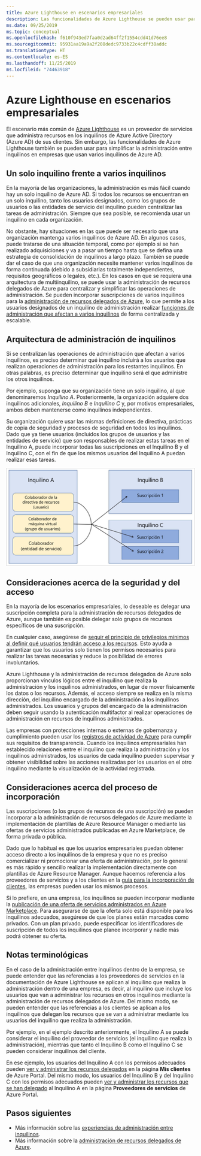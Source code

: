 ```yaml
---
title: Azure Lighthouse en escenarios empresariales
description: Las funcionalidades de Azure Lighthouse se pueden usar para simplificar la administración entre inquilinos en empresas que utilizan varios inquilinos de Azure AD.
ms.date: 09/25/2019
ms.topic: conceptual
ms.openlocfilehash: f610f943ed7faa0d2ad64ff2f1554cdd41d76ee8
ms.sourcegitcommit: 95931aa19a9a2f208dedc9733b22c4cdff38addc
ms.translationtype: HT
ms.contentlocale: es-ES
ms.lasthandoff: 11/25/2019
ms.locfileid: "74463918"
---
```

# <a name="azure-lighthouse-in-enterprise-scenarios"></a>Azure Lighthouse en escenarios empresariales

El escenario más común de [Azure Lighthouse](../overview.md) es un proveedor de servicios que administra recursos en los inquilinos de Azure Active Directory (Azure AD) de sus clientes. Sin embargo, las funcionalidades de Azure Lighthouse también se pueden usar para simplificar la administración entre inquilinos en empresas que usan varios inquilinos de Azure AD.

## <a name="single-vs-multiple-tenants"></a>Un solo inquilino frente a varios inquilinos

En la mayoría de las organizaciones, la administración es más fácil cuando hay un solo inquilino de Azure AD. Si todos los recursos se encuentran en un solo inquilino, tanto los usuarios designados, como los grupos de usuarios o las entidades de servicio del inquilino pueden centralizar las tareas de administración. Siempre que sea posible, se recomienda usar un inquilino en cada organización.

No obstante, hay situaciones en las que puede ser necesario que una organización mantenga varios inquilinos de Azure AD. En algunos casos, puede tratarse de una situación temporal, como por ejemplo si se han realizado adquisiciones y va a pasar un tiempo hasta que se defina una estrategia de consolidación de inquilinos a largo plazo. También se puede dar el caso de que una organización necesite mantener varios inquilinos de forma continuada (debido a subsidiarias totalmente independientes, requisitos geográficos o legales, etc.). En los casos en que se requiera una arquitectura de multiinquilino, se puede usar la administración de recursos delegados de Azure para centralizar y simplificar las operaciones de administración. Se pueden incorporar suscripciones de varios inquilinos para la [administración de recursos delegados de Azure](azure-delegated-resource-management.md), lo que permite a los usuarios designados de un inquilino de administración realizar [funciones de administración que afectan a varios inquilinos](cross-tenant-management-experience.md) de forma centralizada y escalable.

## <a name="tenant-management-architecture"></a>Arquitectura de administración de inquilinos

Si se centralizan las operaciones de administración que afectan a varios inquilinos, es preciso determinar qué inquilino incluirá a los usuarios que realizan operaciones de administración para los restantes inquilinos. En otras palabras, es preciso determinar qué inquilino será el que administre los otros inquilinos.

Por ejemplo, suponga que su organización tiene un solo inquilino, al que denominaremos *Inquilino A*. Posteriormente, la organización adquiere dos inquilinos adicionales, *Inquilino B* e *Inquilino C* y, por motivos empresariales, ambos deben mantenerse como inquilinos independientes.

Su organización quiere usar las mismas definiciones de directiva, prácticas de copia de seguridad y procesos de seguridad en todos los inquilinos. Dado que ya tiene usuarios (incluidos los grupos de usuarios y las entidades de servicio) que son responsables de realizar estas tareas en el Inquilino A, puede incorporar todas las suscripciones en el Inquilino B y el Inquilino C, con el fin de que los mismos usuarios del Inquilino A puedan realizar esas tareas.

![Los usuarios del Inquilino A administran los recursos del Inquilino B y del Inquilino C](../media/enterprise-azure-lighthouse.jpg)

## <a name="security-and-access-considerations"></a>Consideraciones acerca de la seguridad y del acceso

En la mayoría de los escenarios empresariales, lo deseable es delegar una suscripción completa para la administración de recursos delegados de Azure, aunque también es posible delegar solo grupos de recursos específicos de una suscripción.

En cualquier caso, asegúrese de [seguir el principio de privilegios mínimos al definir qué usuarios tendrán acceso a los recursos](recommended-security-practices.md#assign-permissions-to-groups-using-the-principle-of-least-privilege). Esto ayuda a garantizar que los usuarios solo tienen los permisos necesarios para realizar las tareas necesarias y reduce la posibilidad de errores involuntarios.

Azure Lighthouse y la administración de recursos delegados de Azure solo proporcionan vínculos lógicos entre el inquilino que realiza la administración y los inquilinos administrados, en lugar de mover físicamente los datos o los recursos. Además, el acceso siempre se realiza en la misma dirección, del inquilino encargado de la administración a los inquilinos administrados.  Los usuarios y grupos del encargado de la administración deben seguir usando la autenticación multifactor al realizar operaciones de administración en recursos de inquilinos administrados.

Las empresas con protecciones internas o externas de gobernanza y cumplimiento pueden usar los [registros de actividad de Azure](https://docs.microsoft.com/azure/azure-monitor/platform/activity-logs-overview) para cumplir sus requisitos de transparencia. Cuando los inquilinos empresariales han establecido relaciones entre el inquilino que realiza la administración y los inquilinos administrados, los usuarios de cada inquilino pueden supervisar y obtener visibilidad sobre las acciones realizadas por los usuarios en el otro inquilino mediante la visualización de la actividad registrada.

## <a name="onboarding-process-considerations"></a>Consideraciones acerca del proceso de incorporación

Las suscripciones (o los grupos de recursos de una suscripción) se pueden incorporar a la administración de recursos delegados de Azure mediante la implementación de plantillas de Azure Resource Manager o mediante las ofertas de servicios administrados publicadas en Azure Marketplace, de forma privada o pública.

Dado que lo habitual es que los usuarios empresariales puedan obtener acceso directo a los inquilinos de la empresa y que no es preciso comercializar ni promocionar una oferta de administración, por lo general es más rápido y sencillo realizar la implementación directamente con plantillas de Azure Resource Manager. Aunque hacemos referencia a los proveedores de servicios y a los clientes en la [guía para la incorporación de clientes](../how-to/onboard-customer.md), las empresas pueden usar los mismos procesos.

Si lo prefiere, en una empresa, los inquilinos se pueden incorporar mediante la [publicación de una oferta de servicios administrados en Azure Marketplace](../how-to/publish-managed-services-offers.md). Para asegurarse de que la oferta solo está disponible para los inquilinos adecuados, asegúrese de que los planes están marcados como privados. Con un plan privado, puede especificar los identificadores de suscripción de todos los inquilinos que planee incorporar y nadie más podrá obtener su oferta.

## <a name="terminology-notes"></a>Notas terminológicas

En el caso de la administración entre inquilinos dentro de la empresa, se puede entender que las referencias a los proveedores de servicios en la documentación de Azure Lighthouse se aplican al inquilino que realiza la administración dentro de una empresa, es decir, al inquilino que incluye los usuarios que van a administrar los recursos en otros inquilinos mediante la administración de recursos delegados de Azure. Del mismo modo, se pueden entender que las referencias a los clientes se aplican a los inquilinos que delegan los recursos que se van a administrar mediante los usuarios del inquilino que realiza la administración.

Por ejemplo, en el ejemplo descrito anteriormente, el Inquilino A se puede considerar el inquilino del proveedor de servicios (el inquilino que realiza la administración), mientras que tanto el Inquilino B como el Inquilino C se pueden considerar inquilinos del cliente.

En ese ejemplo, los usuarios del Inquilino A con los permisos adecuados pueden [ver y administrar los recursos delegados](../how-to/view-manage-customers.md) en la página **Mis clientes** de Azure Portal. Del mismo modo, los usuarios del Inquilino B y del Inquilino C con los permisos adecuados pueden [ver y administrar los recursos que se han delegado](../how-to/view-manage-service-providers.md) al Inquilino A en la página **Proveedores de servicios** de Azure Portal.

## <a name="next-steps"></a>Pasos siguientes

- Más información sobre las [experiencias de administración entre inquilinos](cross-tenant-management-experience.md).
- Más información sobre la [administración de recursos delegados de Azure](azure-delegated-resource-management.md).